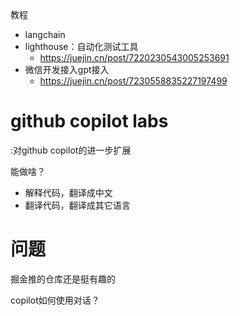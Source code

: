 教程

- langchain
- lighthouse：自动化测试工具
  - <https://juejin.cn/post/7220230543005253691>
- 微信开发接入gpt接入
  - <https://juejin.cn/post/7230558835227197499>

# github copilot labs

:对github copilot的进一步扩展

能做啥？

- 解释代码，翻译成中文
- 翻译代码，翻译成其它语言

# 问题

掘金推的仓库还是挺有趣的

copilot如何使用对话？
